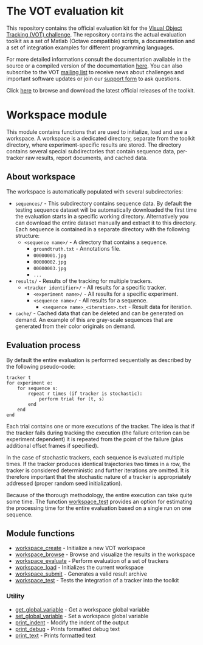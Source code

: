 The VOT evaluation kit
======================

This repository contains the official evaluation kit for the [Visual Object Tracking (VOT) challenge](http://votchallenge.net/). The repository contains the actual evaluation toolkit as a set of Matlab (Octave compatible) scripts, a documentation and a set of integration examples for different programming languages.

For more detailed informations consult the documentation available in the source or a compiled version of the documentation [here](http://box.vicos.si/vot/toolkit/docs/). You can also subscribe to the VOT [mailing list](https://service.ait.ac.at/mailman/listinfo/votchallenge) to receive news about challenges and important software updates or join our [support form](https://groups.google.com/forum/?hl=en#!forum/votchallenge-help) to ask questions.

Click [here](http://toolkit.votchallenge.net) to browse and download the latest official releases of the toolkit.

Workspace module
================

This module contains functions that are used to initialize, load and use a workspace. A workspace is a dedicated
directory, separate from the toolkit directory, where experiment-specific results are stored. The directory contains
several special subdirectories that contain sequence data, per-tracker raw results, report documents, and cached data.

About workspace
---------------

The workspace is automatically populated with several subdirectories:

* `sequences/` - This subdirectory contains sequence data. By default the testing sequence dataset will be automatically downloaded the first time the evaluation starts in a specific working directory. Alternatively you can download the entire dataset manually and extract it to this directory. Each sequence is contained in a separate directory with the following structure:
	- `<sequence name>/` - A directory that contains a sequence.
		* `groundtruth.txt` - Annotations file.
   		* `00000001.jpg`
   		* `00000002.jpg`
   		* `00000003.jpg`
   		* `...`
* `results/` - Results of the tracking for multiple trackers.
	- `<tracker identifier>/` - All results for a specific tracker.
		* `<experiment name>/` - All results for a specific experiment.
   		* `<sequence name>/` - All results for a sequence.
   			* `<sequence name>_<iteration>.txt` - Result data for iteration.
* `cache/` - Cached data that can be deleted and can be generated on demand. An example of this are gray-scale sequences that are generated from their color originals on demand.

Evaluation process
------------------

By default the entire evaluation is performed sequentially as described by the following pseudo-code:

    tracker t
    for experiment e:
        for sequence s:
            repeat r times (if tracker is stochastic):
                perform trial for (t, s)
            end
        end
    end

Each trial contains one or more executions of the tracker. The idea is that if the tracker fails during tracking the execution (the failure criterion can be experiment dependent) it is repeated from the point of the failure (plus additional offset frames if specified).

In the case of stochastic trackers, each sequence is evaluated multiple times. If the tracker produces identical trajectories two times in a row, the tracker is considered deterministic and further iterations are omitted. It is therefore important that the stochastic nature of a tracker is appropriately addressed (proper random seed initialization).

Because of the thorough methodology, the entire execution can take quite some time. The function [workspace_test](workspace_test.m) provides an option for estimating the processing time for the entire evaluation based on a single run on one sequence.

Module functions
----------------

-   [workspace_create](workspace_create.m) - Initialize a new VOT workspace
-   [workspace_browse](workspace_browse.m) - Browse and visualize the results in the workspace
-   [workspace_evaluate](workspace_evaluate.m) - Perform evaluation of a set of trackers
-   [workspace_load](workspace_load.m) - Initializes the current workspace 
-   [workspace_submit](workspace_submit.m) - Generates a valid result archive
-   [workspace_test](workspace_test.m) - Tests the integration of a tracker into the toolkit

### Utility

-   [get_global_variable](get_global_variable.m) - Get a workspace global variable
-   [set_global_variable](set_global_variable.m) - Set a workspace global variable
-   [print_indent](print_indent.m) - Modify the indent of the output
-   [print_debug](print_debug.m) - Prints formatted debug text
-   [print_text](print_text.m) - Prints formatted text
